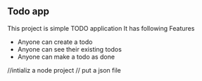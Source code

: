 ## Todo app

This project is simple TODO application
It has following Features

- Anyone can create a todo
- Anyone can see their existing todos
- Anyone can make a todo as done

//intializ a node project
// put a json file
